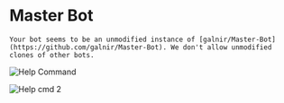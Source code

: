 # Master Bot 

`Your bot seems to be an unmodified instance of [galnir/Master-Bot](https://github.com/galnir/Master-Bot). We don't allow unmodified clones of other bots.`

![Help Command](https://i.imgur.com/nQA0zIy.png)

![Help cmd 2](https://i.imgur.com/iDzAuiK.png)
